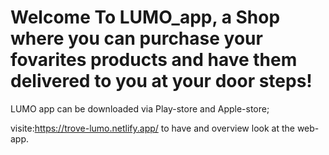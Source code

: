 # Welcome To LUMO_app, a Shop where you can purchase your fovarites products and have them delivered to you at your door steps!
LUMO app can be downloaded via Play-store and Apple-store;

visite:https://trove-lumo.netlify.app/  to have and overview look at the web-app.



